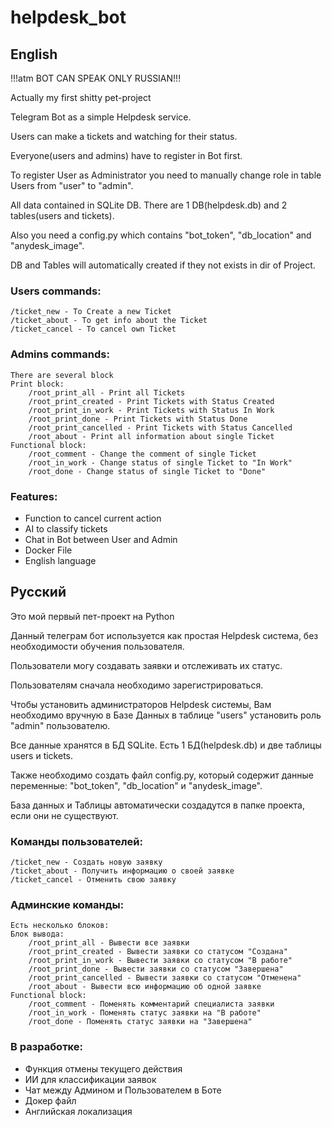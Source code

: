 # helpdesk_bot
## English
!!!atm BOT CAN SPEAK ONLY RUSSIAN!!!

Actually my first shitty pet-project

Telegram Bot as a simple Helpdesk service.

Users can make a tickets and watching for their status.

Everyone(users and admins) have to register in Bot first.

To register User as Administrator you need to manually change role in table Users from "user" to "admin".

All data contained in SQLite DB. There are 1 DB(helpdesk.db) and 2 tables(users and tickets).

Also you need a config.py which contains "bot_token", "db_location" and "anydesk_image".

DB and Tables will automatically created if they not exists in dir of Project.

### Users commands:
    /ticket_new - To Create a new Ticket
    /ticket_about - To get info about the Ticket
    /ticket_cancel - To cancel own Ticket
###

### Admins commands:
    There are several block
    Print block:
        /root_print_all - Print all Tickets 
        /root_print_created - Print Tickets with Status Created
        /root_print_in_work - Print Tickets with Status In Work
        /root_print_done - Print Tickets with Status Done
        /root_print_cancelled - Print Tickets with Status Cancelled
        /root_about - Print all information about single Ticket
    Functional block:
        /root_comment - Change the comment of single Ticket
        /root_in_work - Change status of single Ticket to "In Work"
        /root_done - Change status of single Ticket to "Done"
###

### Features: 
- Function to cancel current action
- AI to classify tickets
- Chat in Bot between User and Admin
- Docker File
- English language
###
## Русский
Это мой первый пет-проект на Python

Данный телеграм бот используется как простая Helpdesk система, без необходимости обучения пользователя.

Пользователи могу создавать заявки и отслеживать их статус.

Пользователям сначала необходимо зарегистрироваться.

Чтобы установить администраторов Helpdesk системы, Вам необходимо вручную в Базе Данных в таблице "users" установить роль "admin" пользователю.

Все данные хранятся в БД SQLite. Есть 1 БД(helpdesk.db) и две таблицы users и tickets.

Также необходимо создать файл config.py, который содержит данные переменные: "bot_token", "db_location" и "anydesk_image".

База данных и Таблицы автоматически создадутся в папке проекта, если они не существуют.

### Команды пользователей:
    /ticket_new - Создать новую заявку
    /ticket_about - Получить информацию о своей заявке
    /ticket_cancel - Отменить свою заявку
###

### Админские команды:
    Есть несколько блоков:
    Блок вывода:
        /root_print_all - Вывести все заявки
        /root_print_created - Вывести заявки со статусом "Создана"
        /root_print_in_work - Вывести заявки со статусом "В работе"
        /root_print_done - Вывести заявки со статусом "Завершена"
        /root_print_cancelled - Вывести заявки со статусом "Отменена"
        /root_about - Вывести всю информацию об одной заявке
    Functional block:
        /root_comment - Поменять комментарий специалиста заявки
        /root_in_work - Поменять статус заявки на "В работе"
        /root_done - Поменять статус заявки на "Завершена"
###

### В разработке: 
- Функция отмены текущего действия
- ИИ для классификации заявок
- Чат между Админом и Пользователем в Боте
- Докер файл
- Английская локализация
###
##
#